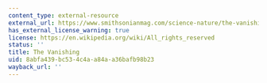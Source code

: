 ```yaml
---
content_type: external-resource
external_url: https://www.smithsonianmag.com/science-nature/the-vanishing-145631290/
has_external_license_warning: true
license: https://en.wikipedia.org/wiki/All_rights_reserved
status: ''
title: The Vanishing
uid: 8abfa439-bc53-4c4a-a84a-a36bafb98b23
wayback_url: ''
---
```

